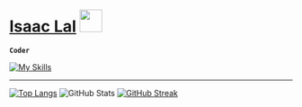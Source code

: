 # [Isaac Lal](https://isaaclal.com/) <img src="https://media.giphy.com/media/hvRJCLFzcasrR4ia7z/giphy.gif" width="40px" />
**`Coder`**

[![My Skills](https://skillicons.dev/icons?i=html,css,javascript,react,mongodb,express,nodejs,python,cloudflare,netlify,vscode)](https://skillicons.dev)

---

[![Top Langs](https://github-readme-stats.vercel.app/api/top-langs/?username=isaac-lal&theme=transparent&hide_border=true)](https://github.com/isaac-lal/github-readme-stats)
![GitHub Stats](https://github-readme-stats.vercel.app/api?username=isaac-lal&include_all_commits=true&show_icons=true&show=reviews,discussions_started,discussions_answered,prs_merged&hide=issues,contribs&theme=transparent&hide_border=true&rank_icon=github)
[![GitHub Streak](https://github-readme-streak-stats.herokuapp.com?user=isaac-lal&theme=transparent&hide_border=true)](https://git.io/streak-stats)
